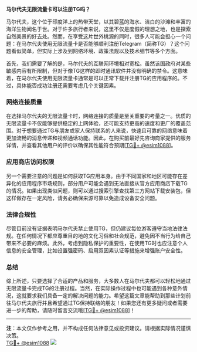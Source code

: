**马尔代夫无限流量卡可以注册TG吗？**

马尔代夫，这个位于印度洋上的热带天堂，以其碧蓝的海水、洁白的沙滩和丰富的海洋生物闻名于世。对于许多旅行者来说，这里不仅是度假的理想之地，也是探索自然美景的好去处。然而，在享受这片世外桃源的同时，很多人可能会担心一个问题：在马尔代夫使用无限流量卡是否能够顺利注册Telegram（简称TG）？这个问题看似简单，但实际上涉及到网络环境、政策法规以及技术细节等多个方面。

首先，我们需要了解的是，马尔代夫的互联网环境相对宽松。虽然该国政府对某些敏感内容有所限制，但对于像TG这样的即时通讯软件并没有明确的禁令。这意味着，在马尔代夫使用无限流量卡通常是可以正常下载并注册TG的应用程序的。不过，具体能否成功注册还需要考虑几个关键因素。

### 网络连接质量

在选择马尔代夫的无限流量卡时，网络连接的质量是至关重要的考量之一。优质的无限流量卡不仅能够提供稳定的上网体验，还可能支持更高的速度和更广的覆盖范围。对于想要通过TG与朋友或家人保持联系的人来说，快速且可靠的网络意味着更加流畅的消息传递和视频通话功能。因此，在购买前最好先咨询商家提供的服务详情，并查看其他用户的评价以确保其性能符合预期[[TG💪+ @esim1088](https://t.me/s/esim1088)]。

### 应用商店访问权限

另一个需要注意的问题是如何获取TG应用本身。由于不同国家和地区可能存在差异化的应用程序市场规则，部分用户可能会遇到无法直接从官方应用商店下载TG的情况。如果出现类似问题，则可以通过搜索引擎查找第三方网站下载安装包，但这样做存在一定风险，请务必确保来源可靠以免造成设备安全问题。

### 法律合规性

尽管目前没有证据表明马尔代夫禁止使用TG，但仍建议每位游客遵守当地法律法规。在任何情况下都应尊重目的地的文化习俗和社会规范，避免因不当行为给自己带来不必要的麻烦。此外，考虑到隐私保护的重要性，在使用TG时也应注意个人信息的安全管理，比如设置强密码、启用双因素认证等措施来增强账户安全性。

### 总结

综上所述，只要选择了合适的产品和服务，大多数人在马尔代夫都可以轻松地通过无限流量卡完成TG的注册过程。当然，在实际操作过程中也可能遇到各种意外情况，这就要求我们具备一定的解决问题的能力。希望这篇文章能帮助到那些计划前往马尔代夫旅行并且希望通过TG保持联络的朋友！如果您还有更多疑问或者需要进一步的帮助，请随时留言交流哦[[TG💪+ @esim1088](https://t.me/s/esim1088)]！

---

**注**：本文仅作参考之用，并不构成任何法律意见或投资建议。请根据实际情况谨慎决策。  
[TG💪+ @esim1088](https://t.me/s/esim1088) ![](https://i.postimg.cc/4NQfJmqS/Snipaste-2025-05-13-00-14-12.png)